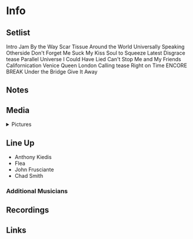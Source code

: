 # Info

## Setlist

Intro Jam
By the Way
Scar Tissue
Around the World
Universally Speaking
Otherside
Don't Forget Me
Suck My Kiss
Soul to Squeeze
Latest Disgrace tease
Parallel Universe
I Could Have Lied
Can't Stop
Me and My Friends
Californication
Venice Queen
London Calling tease
Right on Time
ENCORE BREAK
Under the Bridge
Give It Away

## Notes

## Media 

<details>
  <summary>Pictures</summary>
  <!--<img alt="Setlist" title="Setlist" src="_.jpg" height="200" />
  <img alt="Ticket" title="Ticket" src="_.jpg" height="200" />
  <img alt="Flyer" title="Flyer" src="_.jpg" height="200" />
  <img alt="Clipping" title="Clipping" src="_.jpg" height="200" />-->
</details>

## Line Up

* Anthony Kiedis
* Flea
* John Frusciante
* Chad Smith

### Additional Musicians

## Recordings

## Links